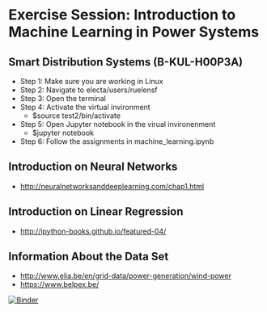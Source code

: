 # Exercise Session: Introduction to Machine Learning in Power Systems
## Smart Distribution Systems (B-KUL-H00P3A)

* Step 1: Make sure you are working in Linux
* Step 2: Navigate to electa/users/ruelensf
* Step 3: Open the terminal
* Step 4: Activate the virtual invironment
  *  $source test2/bin/activate
* Step 5: Open Jupyter notebook  in the virual invironenment
  * $jupyter notebook
* Step 6: Follow the assignments in machine_learning.ipynb


## Introduction on Neural Networks

* http://neuralnetworksanddeeplearning.com/chap1.html

## Introduction on Linear Regression

* http://ipython-books.github.io/featured-04/

## Information About the Data Set
* http://www.elia.be/en/grid-data/power-generation/wind-power
* https://www.belpex.be/

[![Binder](https://mybinder.org/badge.svg)](https://mybinder.org/v2/gh/thijsp/Machine-Learning-in-Power-Systems/master)


